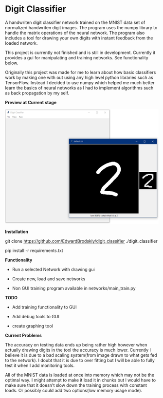# Digit Classifier

A handwriten digit classifier network trained on the MNIST data set of normalized handwriten digit images. The program uses the numpy library to handle the matrix operations of the neural network. The program also includes a tool for drawing your own digits with instant feedback from the loaded network.

This project is currently not finished and is still in development. Currently it provides a gui for manipulating and training networks. See functionality below.

Originally this project was made for me to learn about how basic classifiers work by making one with out using any high level python libraries such as TensorFlow. Instead I decided to use numpy which helped me much better learn the basics of neural networks as I had to implement algorithms such as back propagation by my self.

<b>Preview at Current stage</b>

![Classification of a 2](https://github.com/EdwardBrodskiy/digit_classifier/blob/master/sample-images/example-2.png)

<b>Installation</b>

git clone https://github.com/EdwardBrodskiy/digit_classifier ./digit_classifier

pip install -r requirements.txt

<b>Functionality</b>

- Run a selected Network with drawing gui

- Create new, load and save networks

- Non GUI training program available in networks/main_train.py

<b>TODO</b>

- Add training functionality to GUI

- Add debug tools to GUI

- create graphing tool

<b>Current Problems</b>

The accuracy on testing data ends up being rather high however when actually drawing digits in the tool the accuracy is much lower. Currently I believe it is due to a bad scaling system(from image drawn to what gets fed to the network). I doubt that it is due to over fitting but I will be able to fully test it when I add monitoring tools.

All of the MNIST data is loaded at once into memory which may not be the optimal way. I might attempt to make it load it in chunks but I would have to make sure that it doesn't slow down the training process with constant loads. Or possibly could add two options(low memory usage mode).
